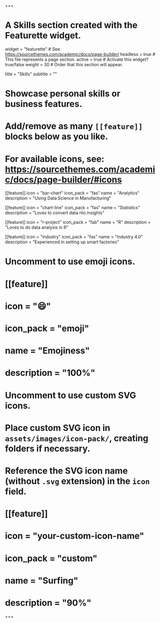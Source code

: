 +++
# A Skills section created with the Featurette widget.
widget = "featurette"  # See https://sourcethemes.com/academic/docs/page-builder/
headless = true  # This file represents a page section.
active = true  # Activate this widget? true/false
weight = 30  # Order that this section will appear.

title = "Skills"
subtitle = ""

# Showcase personal skills or business features.
# 
# Add/remove as many `[[feature]]` blocks below as you like.
# 
# For available icons, see: https://sourcethemes.com/academic/docs/page-builder/#icons

[[feature]]
  icon = "bar-chart"
  icon_pack = "fas"
  name = "Analytics"
  description = "Using Data Science in Manufacturing"

[[feature]]
  icon = "chart-line"
  icon_pack = "fas"
  name = "Statistics"
  description = "Loves to convert data nto insights"  

[[feature]]
  icon = "r-project"
  icon_pack = "fab"
  name = "R"
  description = "Loves to do data analysis in R"
  
[[feature]]
  icon = "industry"
  icon_pack = "fas"
  name = "Industry 4.0"
  description = "Experienced in setting up smart factories"

# Uncomment to use emoji icons.
# [[feature]]
#  icon = ":smile:"
#  icon_pack = "emoji"
#  name = "Emojiness"
#  description = "100%"  

# Uncomment to use custom SVG icons.
# Place custom SVG icon in `assets/images/icon-pack/`, creating folders if necessary.
# Reference the SVG icon name (without `.svg` extension) in the `icon` field.
# [[feature]]
#  icon = "your-custom-icon-name"
#  icon_pack = "custom"
#  name = "Surfing"
#  description = "90%"

+++
